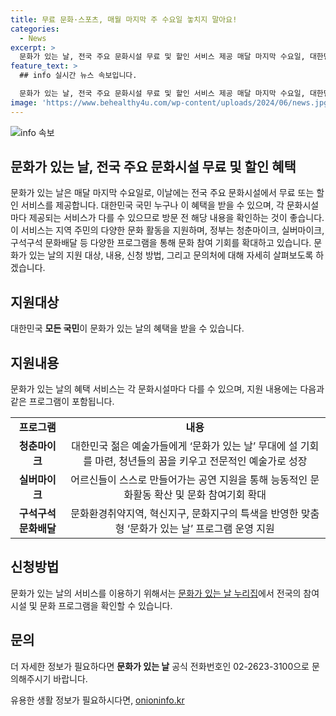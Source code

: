 ```yaml
---
title: 무료 문화·스포츠, 매월 마지막 주 수요일 놓치지 말아요!
categories:
  - News
excerpt: >
  문화가 있는 날, 전국 주요 문화시설 무료 및 할인 서비스 제공 매달 마지막 수요일, 대한민국 국민 대상으로 지역 주민 문화 활동 지원을 위해 무료 혹은 할인 서비스 제공. 청춘마이크는 청년 예술가들의 무대를 열어주고, 실버마이크는 어르신들의 능동적인 문화활동을 지원한다. 또한, 문화환경취약지역을 위한 프로그램도 운영됨. 누리집에서 세부정보 확인 가능. 문화가 있는 날(☎0226233100)로 문의.
feature_text: >
  ## info 실시간 뉴스 속보입니다.

  문화가 있는 날, 전국 주요 문화시설 무료 및 할인 서비스 제공 매달 마지막 수요일, 대한민국 국민 대상으로 지역 주민 문화 활동 지원을 위해 무료 혹은 할인 서비스 제공. 청춘마이크는 청년 예술가들의 무대를 열어주고, 실버마이크는 어르신들의 능동적인 문화활동을 지원한다. 또한, 문화환경취약지역을 위한 프로그램도 운영됨. 누리집에서 세부정보 확인 가능. 문화가 있는 날(☎0226233100)로 문의.
image: 'https://www.behealthy4u.com/wp-content/uploads/2024/06/news.jpg'
---
```


<p><img src="https://www.behealthy4u.com/wp-content/uploads/2024/06/news.jpg" alt="info 속보" /></p>

<h2>문화가 있는 날, 전국 주요 문화시설 무료 및 할인 혜택</h2>

<p data-ke-size="size16">문화가 있는 날은 매달 마지막 수요일로, 이날에는 전국 주요 문화시설에서 무료 또는 할인 서비스를 제공합니다. 대한민국 국민 누구나 이 혜택을 받을 수 있으며, 각 문화시설마다 제공되는 서비스가 다를 수 있으므로 방문 전 해당 내용을 확인하는 것이 좋습니다. 이 서비스는 지역 주민의 다양한 문화 활동을 지원하며, 정부는 청춘마이크, 실버마이크, 구석구석 문화배달 등 다양한 프로그램을 통해 문화 참여 기회를 확대하고 있습니다. 문화가 있는 날의 지원 대상, 내용, 신청 방법, 그리고 문의처에 대해 자세히 살펴보도록 하겠습니다.</p>

<h2 data-ke-size="size26">지원대상</h2>

<p data-ke-size="size16">대한민국 <b>모든 국민</b>이 문화가 있는 날의 혜택을 받을 수 있습니다.</p>

<h2 data-ke-size="size26">지원내용</h2>

<p data-ke-size="size16">문화가 있는 날의 혜택 서비스는 각 문화시설마다 다를 수 있으며, 지원 내용에는 다음과 같은 프로그램이 포함됩니다.</p>

<table>
  <tr>
    <td style="text-align: center; height: 17px;"><b>프로그램</b></td>
    <td style="text-align: center; height: 17px;"><b>내용</b></td>
  </tr>
  <tr>
    <td style="text-align: center; height: 17px;"><b>청춘마이크</b></td>
    <td style="text-align: center; height: 17px;">대한민국 젊은 예술가들에게 ‘문화가 있는 날’ 무대에 설 기회를 마련, 청년들의 꿈을 키우고 전문적인 예술가로 성장</td>
  </tr>
  <tr>
    <td style="text-align: center; height: 17px;"><b>실버마이크</b></td>
    <td style="text-align: center; height: 17px;">어르신들이 스스로 만들어가는 공연 지원을 통해 능동적인 문화활동 확산 및 문화 참여기회 확대</td>
  </tr>
  <tr>
    <td style="text-align: center; height: 17px;"><b>구석구석 문화배달</b></td>
    <td style="text-align: center; height: 17px;">문화환경취약지역, 혁신지구, 문화지구의 특색을 반영한 맞춤형 ‘문화가 있는 날’ 프로그램 운영 지원</td>
  </tr>
</table>

<h2 data-ke-size="size26">신청방법</h2>

<p data-ke-size="size16">문화가 있는 날의 서비스를 이용하기 위해서는 <a href="https://www.nl.go.kr/main.do" target="_blank">문화가 있는 날 누리집</a>에서 전국의 참여 시설 및 문화 프로그램을 확인할 수 있습니다.</p>

<h2 data-ke-size="size26">문의</h2>

<p data-ke-size="size16">더 자세한 정보가 필요하다면 <b>문화가 있는 날</b> 공식 전화번호인 02-2623-3100으로 문의해주시기 바랍니다.</p>
유용한 생활 정보가 필요하시다면, <a href="https://onioninfo.kr" rel="dofollow">onioninfo.kr</a>


